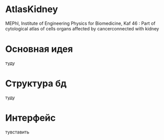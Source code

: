 # AtlasKidney
MEPhI, Institute of Engineering Physics for Biomedicine, Kaf 46 : Part of cytological atlas of cells organs affected by cancerconnected with kidney

# Основная идея
туду

# Структура бд
туду

# Интерфейс
тувставить 

